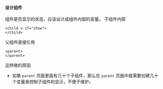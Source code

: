 #### 设计组件
组件是否显示的状态，应该设计成组件内部的变量。
子组件内部
```
<child v-if="show">
</child>
```
父组件直接引用
```
<parent>
</parent>
```
这样做的原因
- 如果 `parent` 页面里面有几十个子组件，那么在 `parent` 页面中就需要创建几十个变量来控制子组件的显示，不便于维护。